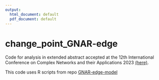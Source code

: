 ```yaml
---
output:
  html_document: default
  pdf_document: default
---
```

# change_point_GNAR-edge
Code for analysis in extended abstract accepted at the 12th International Conference on Complex Networks and their Applications 2023 [(here)](https://scholar.google.com/citations?view_op=view_citation&hl=el&user=g1TxZ9YAAAAJ&citation_for_view=g1TxZ9YAAAAJ:UeHWp8X0CEIC). 

This code uses R scripts from repo [GNAR-edge-model](https://github.com/mantziou/GNAR-edge-model)